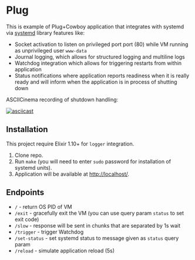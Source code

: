 # Plug

This is example of Plug+Cowboy application that integrates with systemd via
[systemd](https://github.com/hauleth/erlang-systemd) library features like:

- Socket activation to listen on privileged port port (80) while VM running
  as unprivileged user `www-data`
- Journal logging, which allows for structured logging and multiline logs
- Watchdog integration which allows for triggering restarts from within
  application
- Status notifications where application reports readiness when it is really
  ready and will inform when the application is in process of shutting down

ASCIICinema recording of shutdown handling:

[![asciicast](https://asciinema.org/a/jqTbUdgFkc7206vFK4AScqq5p.svg)](https://asciinema.org/a/jqTbUdgFkc7206vFK4AScqq5p)

## Installation

This project require Elixir 1.10+ for `logger` integration.

1. Clone repo.
2. Run `make` (you will need to enter `sudo` password for installation of
   systemd units).
3. Application will be available at <http://localhost/>.

## Endpoints

- `/` - return OS PID of VM
- `/exit` - gracefully exit the VM (you can use query param `status` to set exit code)
- `/slow` - response will be sent in chunks that are separated by 1s wait
- `/trigger` - trigger Watchdog
- `/set-status` - set systemd status to message given as `status` query param
- `/reload` - simulate application reload (5s)
